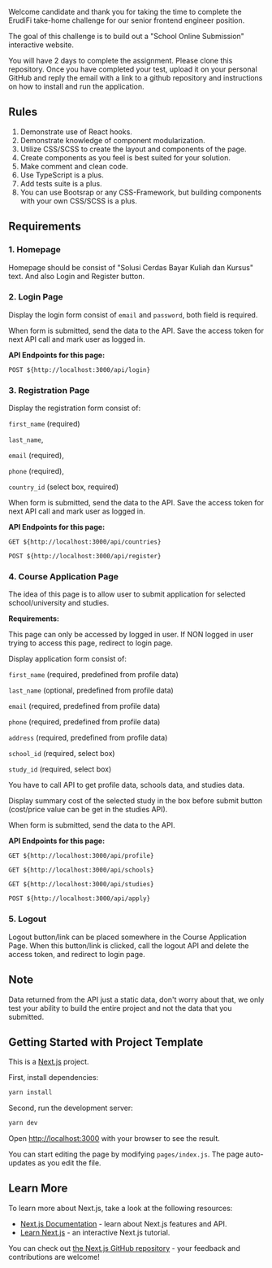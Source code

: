 Welcome candidate and thank you for taking the time to complete the ErudiFi take-home challenge for our senior frontend engineer position.

The goal of this challenge is to build out a "School Online Submission" interactive website.

You will have 2 days to complete the assignment. Please clone this repository. Once you have completed your test, upload it on your personal GitHub and reply the email with a link to a github repository and instructions on how to install and run the application.

## Rules

1. Demonstrate use of React hooks.
2. Demonstrate knowledge of component modularization.
3. Utilize CSS/SCSS to create the layout and components of the page.
4. Create components as you feel is best suited for your solution.
5. Make comment and clean code.
6. Use TypeScript is a plus.
7. Add tests suite is a plus.
8. You can use Bootsrap or any CSS-Framework, but building components with your own CSS/SCSS is a plus.

## Requirements

### 1. Homepage

Homepage should be consist of "Solusi Cerdas Bayar Kuliah dan Kursus" text. And also Login and Register button.


### 2. Login Page

Display the login form consist of `email` and `password`, both field is required.

When form is submitted, send the data to the API. 
Save the access token for next API call and mark user as logged in.

**API Endpoints for this page:**

`POST ${http://localhost:3000/api/login}`

### 3. Registration Page

Display the registration form consist of:

`first_name` (required)

`last_name`,

`email` (required),

`phone` (required),

`country_id` (select box, required)


When form is submitted, send the data to the API.
Save the access token for next API call and mark user as logged in.

**API Endpoints for this page:**

```GET ${http://localhost:3000/api/countries}```

```POST ${http://localhost:3000/api/register}```


### 4. Course Application Page

The idea of this page is to allow user to submit application for selected school/university and studies.

**Requirements:**

This page can only be accessed by logged in user. If NON logged in user trying to access this page, redirect to login page.

Display application form consist of:

`first_name` (required, predefined from profile data)

`last_name` (optional, predefined from profile data)

`email` (required, predefined from profile data)

`phone` (required, predefined from profile data)

`address` (required, predefined from profile data)

`school_id` (required, select box)

`study_id` (required, select box)

You have to call API to get profile data, schools data, and studies data.

Display summary cost of the selected study in the box before submit button (cost/price value can be get in the studies API).

When form is submitted, send the data to the API.

**API Endpoints for this page:**

```GET ${http://localhost:3000/api/profile}```

```GET ${http://localhost:3000/api/schools}```

```GET ${http://localhost:3000/api/studies}```

```POST ${http://localhost:3000/api/apply}```

### 5. Logout

Logout button/link can be placed somewhere in the Course Application Page. When this button/link is clicked, call the logout API 
and delete the access token, and redirect to login page.


## Note

Data returned from the API just a static data, don't worry about that, we only test your ability to build the entire project and not the data that you submitted.


## Getting Started with Project Template

This is a [Next.js](https://nextjs.org/) project.

First, install dependencies:

```bash
yarn install
```


Second, run the development server:

```bash
yarn dev
```

Open [http://localhost:3000](http://localhost:3000) with your browser to see the result.

You can start editing the page by modifying `pages/index.js`. The page auto-updates as you edit the file.

## Learn More

To learn more about Next.js, take a look at the following resources:

- [Next.js Documentation](https://nextjs.org/docs) - learn about Next.js features and API.
- [Learn Next.js](https://nextjs.org/learn) - an interactive Next.js tutorial.

You can check out [the Next.js GitHub repository](https://github.com/vercel/next.js/) - your feedback and contributions are welcome!
